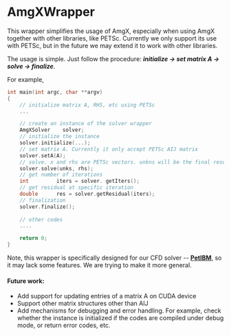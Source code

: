# AmgXWrapper

This wrapper simplifies the usage of AmgX, especially when using AmgX together with other libraries, like PETSc. Currently we only support its use with PETSc, but in the future we may extend it to work with other libraries.

The usage is simple. Just follow the procedure: ***initialize -> set matrix A -> solve -> finalize***. 

For example,

```c++
int main(int argc, char **argv)
{
    // initialize matrix A, RHS, etc using PETSc
    ...

    // create an instance of the solver wrapper
    AmgXSolver    solver;
    // initialize the instance
    solver.initialize(...);    
    // set matrix A. Currently it only accept PETSc AIJ matrix
    solver.setA(A);    
    // solve. x and rhs are PETSc vectors. unkns will be the final result in the end
    solver.solve(unks, rhs);    
    // get number of iterations
    int         iters = solver. getIters();    
    // get residual at specific iteration
    double      res = solver.getResidual(iters);    
    // finalization
    solver.finalize();
 
    // other codes
    ....

    return 0;
}
```


Note, this wrapper is specifically designed for our CFD solver -- **[PetIBM](https://github.com/barbagroup/PetIBM)**, so it may lack some features.  We are trying to make it more general.

#### Future work:
* Add support for updating entries of a matrix A on CUDA device
* Support other matrix structures other than AIJ
* Add mechanisms for debugging and error handling. For example, check whether the instance is initialized if the codes are compiled under debug mode, or return error codes, etc.
